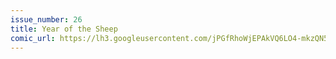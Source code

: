 ```yaml
---
issue_number: 26
title: Year of the Sheep
comic_url: https://lh3.googleusercontent.com/jPGfRhoWjEPAkVQ6LO4-mkzQN5oaT_uFtakCXH3dPsVgIpavVrYNpwjIlEOI1LpSMGvDAKh2wj6i0dxZ_HOfbQ-NEvPpzIh5a3p3YvrnGObtOBFGONxf12Jk4YNnUzZlcNXtTzNtKw=w1200
---
```

